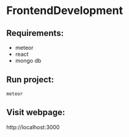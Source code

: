 # FrontendDevelopment

## Requirements:
- meteor
- react
- mongo db

## Run project:
``` 
meteor 
```
## Visit webpage:
http://localhost:3000
